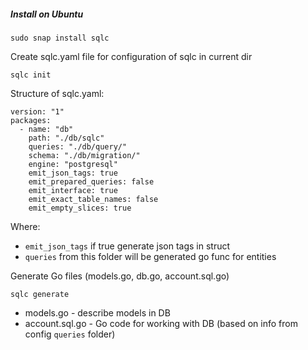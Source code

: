 
##### Install on Ubuntu
`sudo snap install sqlc`

Create sqlc.yaml file for configuration of sqlc in current dir

`sqlc init` 

Structure of sqlc.yaml:

```
version: "1"
packages:
  - name: "db"
    path: "./db/sqlc"
    queries: "./db/query/" 
    schema: "./db/migration/"
    engine: "postgresql"
    emit_json_tags: true
    emit_prepared_queries: false
    emit_interface: true
    emit_exact_table_names: false
    emit_empty_slices: true
```

Where: 
 - `emit_json_tags` if true generate json tags in struct
 - `queries` from this folder will be generated go func for entities


Generate Go files (models.go, db.go, account.sql.go)

`sqlc generate`

- models.go - describe models in DB
- account.sql.go - Go code for working with DB (based on info from config `queries` folder)
